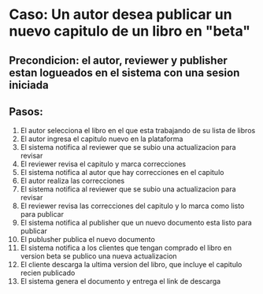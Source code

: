# Caso: Un autor desea publicar un nuevo capitulo de un libro en "beta"
## Precondicion: el autor, reviewer y publisher estan logueados en el sistema con una sesion iniciada
## Pasos:
1. El autor selecciona el libro en el que esta trabajando de su lista de libros 
2. El autor ingresa el capitulo nuevo en la plataforma
3. El sistema notifica al reviewer que se subio una actualizacion para revisar
4. El reviewer revisa el capitulo y marca correcciones
5. El sistema notifica al autor que hay correcciones en el capitulo
6. El autor realiza las correcciones
7. El sistema notifica al reviewer que se subio una actualizacion para revisar
8. El reviewer revisa las correcciones del capitulo y lo marca como listo para publicar
9. El sistema notifica al publisher que un nuevo documento esta listo para publicar
10. El publusher publica el nuevo documento
11. El sistema notifica a los clientes que tengan comprado el libro en version beta se publico una nueva actualizacion
12. El cliente descarga la ultima version del libro, que incluye el capitulo recien publicado
13. El sistema genera el documento y entrega el link de descarga